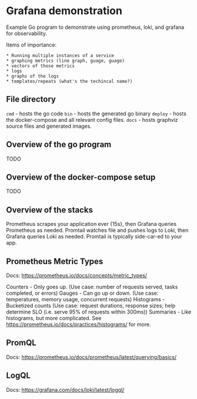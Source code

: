 # Grafana demonstration

Example Go program to demonstrate using prometheus, loki, and grafana for observability.

Items of importance:

    * Running multiple instances of a service
    * graphing metrics (line graph, guage, guage)
    * vectors of those metrics
    * logs
    * graphs of the logs
    * templates/repeats (what's the techincal name?)

## File directory

`cmd` - hosts the go code
`bin` - hosts the generated go binary
`deploy` - hosts the docker-compose and all relevant config files.
`docs` - hosts graphviz source files and generated images.

## Overview of the go program

TODO

## Overview of the docker-compose setup

TODO

## Overview of the stacks

Prometheus scrapes your application ever {15s}, then Grafana queries Prometheus as needed.
Promtail watches file and pushes logs to Loki, then Grafana queries Loki as needed.
Promtail is typically side-car-ed to your app.

## Prometheus Metric Types

Docs: https://prometheus.io/docs/concepts/metric_types/

Counters - Only goes up. (Use case: number of requests served, tasks completed, or errors)
Gauges - Can go up or down.  (Use case: temperatures, memory usage, concurrent requests)
Histograms - Bucketized counts (Use case: request durations, response sizes; help determine SLO (i.e. serve 95% of requests within 300ms))
Summaries - Like histograms, but more complicated.  See https://prometheus.io/docs/practices/histograms/ for more.


## PromQL

Docs: https://prometheus.io/docs/prometheus/latest/querying/basics/

## LogQL

Docs: https://grafana.com/docs/loki/latest/logql/
